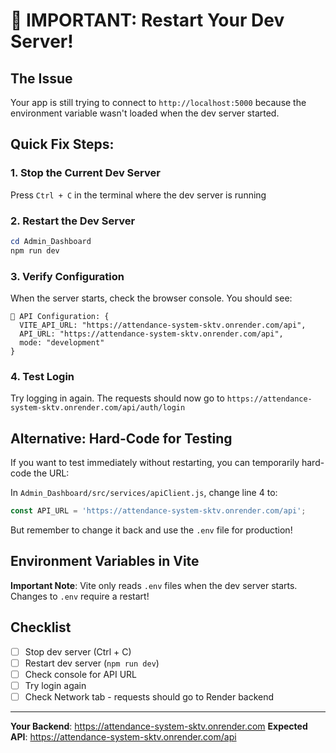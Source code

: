 # 🚀 IMPORTANT: Restart Your Dev Server!

## The Issue
Your app is still trying to connect to `http://localhost:5000` because the environment variable wasn't loaded when the dev server started.

## Quick Fix Steps:

### 1. Stop the Current Dev Server
Press `Ctrl + C` in the terminal where the dev server is running

### 2. Restart the Dev Server
```powershell
cd Admin_Dashboard
npm run dev
```

### 3. Verify Configuration
When the server starts, check the browser console. You should see:
```
🔧 API Configuration: {
  VITE_API_URL: "https://attendance-system-sktv.onrender.com/api",
  API_URL: "https://attendance-system-sktv.onrender.com/api",
  mode: "development"
}
```

### 4. Test Login
Try logging in again. The requests should now go to `https://attendance-system-sktv.onrender.com/api/auth/login`

## Alternative: Hard-Code for Testing

If you want to test immediately without restarting, you can temporarily hard-code the URL:

In `Admin_Dashboard/src/services/apiClient.js`, change line 4 to:
```javascript
const API_URL = 'https://attendance-system-sktv.onrender.com/api';
```

But remember to change it back and use the `.env` file for production!

## Environment Variables in Vite

**Important Note**: Vite only reads `.env` files when the dev server starts. Changes to `.env` require a restart!

## Checklist
- [ ] Stop dev server (Ctrl + C)
- [ ] Restart dev server (`npm run dev`)
- [ ] Check console for API URL
- [ ] Try login again
- [ ] Check Network tab - requests should go to Render backend

---

**Your Backend**: https://attendance-system-sktv.onrender.com
**Expected API**: https://attendance-system-sktv.onrender.com/api
